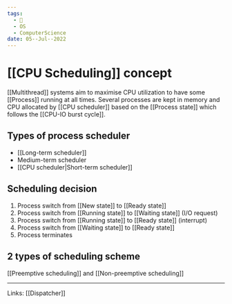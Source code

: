 ```yaml
---
tags:
  - 🌱
  - OS
  - ComputerScience 
date: 05--Jul--2022
---
```


# [[CPU Scheduling]] concept

[[Multithread]] systems aim to maximise CPU utilization to have some [[Process]] running at all times. Several processes are kept in memory and CPU allocated by [[CPU scheduler]] based on the [[Process state]] which follows the [[CPU-IO burst cycle]]. 

## Types of process scheduler
 - [[Long-term scheduler]]
 - Medium-term scheduler
 - [[CPU scheduler|Short-term scheduler]]

## Scheduling decision

1. Process switch from [[New state]] to [[Ready state]]
2. Process switch from [[Running state]] to [[Waiting state]] (I/O request)
3. Process switch from [[Running state]] to [[Ready state]] (interrupt)
4. Process switch from [[Waiting state]] to [[Ready state]]
5. Process terminates

## 2 types of scheduling scheme

[[Preemptive scheduling]] and [[Non-preemptive scheduling]]

---
Links: [[Dispatcher]]